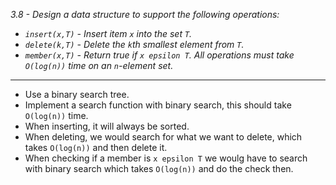 *3.8 - Design a data structure to support the following operations:*
- *`insert(x,T)` - Insert item `x` into the set `T`.*
- *`delete(k,T)` - Delete the `k`th smallest element from `T`.*
- *`member(x,T)` - Return true if `x epsilon T`.*
*All operations must take `O(log(n))` time on an `n`-element set.*
***
- Use a binary search tree.
- Implement a search function with binary search, this should take `O(log(n))` time.
- When inserting, it will always be sorted.
- When deleting, we would search for what we want to delete, which takes `O(log(n))` and then delete it.
- When checking if a member is `x epsilon T` we woulg have to search with binary search which takes `O(log(n))` and do the check then.
